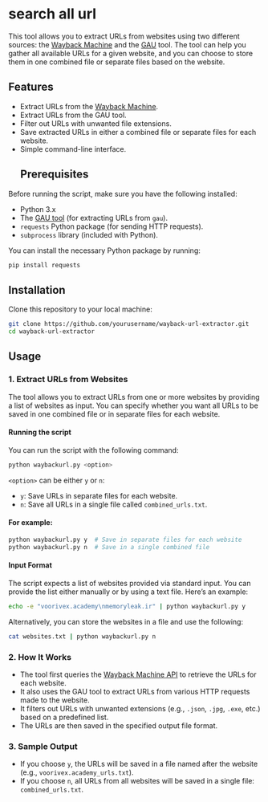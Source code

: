 # search all url
This tool allows you to extract URLs from websites using two different sources: the [Wayback Machine](https://web.archive.org/) and the [GAU](https://github.com/lc/gau) tool. The tool can help you gather all available URLs for a given website, and you can choose to store them in one combined file or separate files based on the website.
## Features

- Extract URLs from the [Wayback Machine](https://web.archive.org/).
- Extract URLs from the GAU tool.
- Filter out URLs with unwanted file extensions.
- Save extracted URLs in either a combined file or separate files for each website.
- Simple command-line interface.
  ## Prerequisites

Before running the script, make sure you have the following installed:

- Python 3.x
- The [GAU tool](https://github.com/lc/gau) (for extracting URLs from `gau`).
- `requests` Python package (for sending HTTP requests).
- `subprocess` library (included with Python).

You can install the necessary Python package by running:

```bash
pip install requests
```
## Installation
Clone this repository to your local machine:
```bash
git clone https://github.com/yourusername/wayback-url-extractor.git
cd wayback-url-extractor
```

## Usage
### 1. Extract URLs from Websites

The tool allows you to extract URLs from one or more websites by providing a list of websites as input. You can specify whether you want all URLs to be saved in one combined file or in separate files for each website.
#### Running the script
You can run the script with the following command:
```bash
python waybackurl.py <option>

```
`<option>` can be either `y` or `n`:

- `y`: Save URLs in separate files for each website.
- `n`: Save all URLs in a single file called `combined_urls.txt`.
#### For example:
```bash
python waybackurl.py y  # Save in separate files for each website
python waybackurl.py n  # Save in a single combined file

```
#### Input Format
The script expects a list of websites provided via standard input. You can provide the list either manually or by using a text file. Here’s an example:
```bash
echo -e "voorivex.academy\nmemoryleak.ir" | python waybackurl.py y

```
Alternatively, you can store the websites in a file and use the following:
```bash
cat websites.txt | python waybackurl.py n

```
### 2. How It Works

- The tool first queries the [Wayback Machine API](https://web.archive.org/) to retrieve the URLs for each website.
- It also uses the GAU tool to extract URLs from various HTTP requests made to the website.
- It filters out URLs with unwanted extensions (e.g., `.json`, `.jpg`, `.exe`, etc.) based on a predefined list.
- The URLs are then saved in the specified output file format.

### 3. Sample Output

- If you choose `y`, the URLs will be saved in a file named after the website (e.g., `voorivex.academy_urls.txt`).
- If you choose `n`, all URLs from all websites will be saved in a single file: `combined_urls.txt`.
